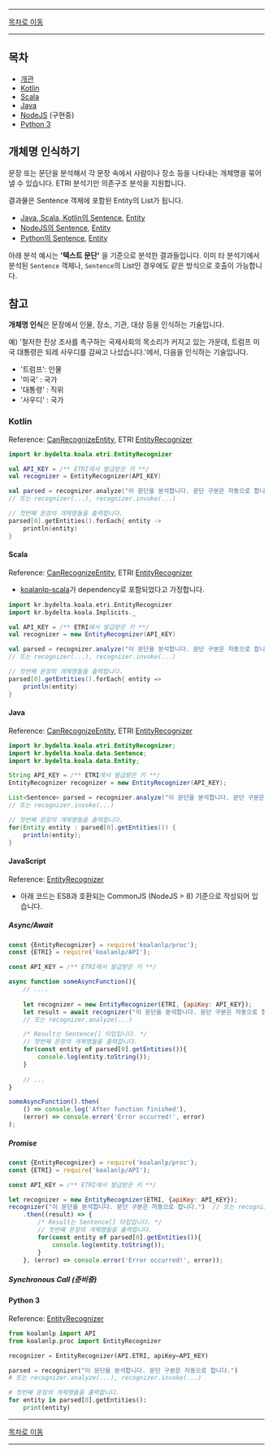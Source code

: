 --------

[목차로 이동](./index.md)

--------

## 목차 

- [개관](#개체명-인식하기)
- [Kotlin](#kotlin)
- [Scala](#scala)
- [Java](#java)
- [NodeJS](#javascript) (구현중)
- [Python 3](#python-3)

## 개체명 인식하기

문장 또는 문단을 분석해서 각 문장 속에서 사람이나 장소 등을 나타내는 개체명을 묶어낼 수 있습니다. ETRI 분석기만 의존구조 분석을 지원합니다.

결과물은 Sentence 객체에 포함된 Entity의 List가 됩니다.
- [Java, Scala, Kotlin의 Sentence](https://koalanlp.github.io/koalanlp/api/koalanlp/kr.bydelta.koala.data/-sentence/index.html),
  [Entity](https://koalanlp.github.io/koalanlp/api/koalanlp/kr.bydelta.koala.data/-entity/index.html)
- [NodeJS의 Sentence](https://koalanlp.github.io/nodejs-support/module-koalanlp_data.Sentence.html),
  [Entity](https://koalanlp.github.io/nodejs-support/module-koalanlp_data.Entity.html)
- [Python의 Sentence](https://koalanlp.github.io/python-support/html/koalanlp.html#koalanlp.data.Sentence),
  [Entity](https://koalanlp.github.io/python-support/html/koalanlp.html#koalanlp.data.Entity)

아래 분석 예시는 **'텍스트 문단'** 을 기준으로 분석한 결과들입니다. 
이미 타 분석기에서 분석된 `Sentence` 객체나, `Sentence`의 List인 경우에도 같은 방식으로 호출이 가능합니다. 

## 참고
**개체명 인식**은 문장에서 인물, 장소, 기관, 대상 등을 인식하는 기술입니다.

예) '철저한 진상 조사를 촉구하는 국제사회의 목소리가 커지고 있는 가운데, 트럼프 미국 대통령은 되레 사우디를 감싸고 나섰습니다.'에서, 다음을 인식하는 기술입니다.
* '트럼프': 인물
* '미국' : 국가
* '대통령' : 직위
* '사우디' : 국가

### Kotlin
Reference: [CanRecognizeEntity](https://koalanlp.github.io/koalanlp/api/koalanlp/kr.bydelta.koala.proc/-can-recognize-entity/index.html),
ETRI [EntityRecognizer](https://koalanlp.github.io/koalanlp/api/koalanlp/kr.bydelta.koala.etri/-entity-recognizer/index.html)

```kotlin
import kr.bydelta.koala.etri.EntityRecognizer

val API_KEY = /** ETRI에서 발급받은 키 **/
val recognizer = EntityRecognizer(API_KEY)

val parsed = recognizer.analyze("이 문단을 분석합니다. 문단 구분은 자동으로 합니다.") 
// 또는 recognizer(...), recognizer.invoke(...)

// 첫번째 문장의 개체명들을 출력합니다.
parsed[0].getEntities().forEach{ entity ->
    println(entity)
}
```

#### Scala
Reference: [CanRecognizeEntity](https://koalanlp.github.io/koalanlp/api/koalanlp/kr.bydelta.koala.proc/-can-recognize-entity/index.html),
           ETRI [EntityRecognizer](https://koalanlp.github.io/koalanlp/api/koalanlp/kr.bydelta.koala.etri/-entity-recognizer/index.html)

* [koalanlp-scala](https://koalanlp.github.io/scala-support)가 dependency로 포함되었다고 가정합니다.

```scala
import kr.bydelta.koala.etri.EntityRecognizer
import kr.bydelta.koala.Implicits._

val API_KEY = /** ETRI에서 발급받은 키 **/
val recognizer = new EntityRecognizer(API_KEY)

val parsed = recognizer.analyze("이 문단을 분석합니다. 문단 구분은 자동으로 합니다.") 
// 또는 recognizer(...), recognizer.invoke(...)

// 첫번째 문장의 개체명들을 출력합니다.
parsed[0].getEntities().forEach{ entity =>
    println(entity)
}
```

#### Java
Reference: [CanRecognizeEntity](https://koalanlp.github.io/koalanlp/api/koalanlp/kr.bydelta.koala.proc/-can-recognize-entity/index.html),
           ETRI [EntityRecognizer](https://koalanlp.github.io/koalanlp/api/koalanlp/kr.bydelta.koala.etri/-entity-recognizer/index.html)

```java
import kr.bydelta.koala.etri.EntityRecognizer;
import kr.bydelta.koala.data.Sentence;
import kr.bydelta.koala.data.Entity;

String API_KEY = /** ETRI에서 발급받은 키 **/
EntityRecognizer recognizer = new EntityRecognizer(API_KEY);

List<Sentence> parsed = recognizer.analyze("이 문단을 분석합니다. 문단 구분은 자동으로 합니다.") 
// 또는 recognizer.invoke(...)

// 첫번째 문장의 개체명들을 출력합니다.
for(Entity entity : parsed[0].getEntities()) {
    println(entity);
}
```

#### JavaScript
Reference: [EntityRecognizer](https://koalanlp.github.io/nodejs-support/module-koalanlp_proc.EntityRecognizer.html)

* 아래 코드는 ES8과 호환되는 CommonJS (NodeJS > 8) 기준으로 작성되어 있습니다.

##### Async/Await

```javascript
const {EntityRecognizer} = require('koalanlp/proc');
const {ETRI} = require('koalanlp/API');

const API_KEY = /** ETRI에서 발급받은 키 **/

async function someAsyncFunction(){
    // ....
    
    let recognizer = new EntityRecognizer(ETRI, {apiKey: API_KEY});
    let result = await recognizer("이 문단을 분석합니다. 문단 구분은 자동으로 합니다.");
    // 또는 recognizer.analyze(...)

    /* Result는 Sentence[] 타입입니다. */
    // 첫번째 문장의 개체명들을 출력합니다.
    for(const entity of parsed[0].getEntities()){
        console.log(entity.toString());
    }
        
    // ...
}

someAsyncFunction().then(
    () => console.log('After function finished'),
    (error) => console.error('Error occurred!', error)
);
```

##### Promise

```javascript
const {EntityRecognizer} = require('koalanlp/proc');
const {ETRI} = require('koalanlp/API');

const API_KEY = /** ETRI에서 발급받은 키 **/

let recognizer = new EntityRecognizer(ETRI, {apiKey: API_KEY});
recognizer("이 문단을 분석합니다. 문단 구분은 자동으로 합니다.")  // 또는 recognizer.analyze(...)
    .then((result) => {
        /* Result는 Sentence[] 타입입니다. */
        // 첫번째 문장의 개체명들을 출력합니다.
        for(const entity of parsed[0].getEntities()){
            console.log(entity.toString());
        }
    }, (error) => console.error('Error occurred!', error));
```

##### Synchronous Call (준비중)

#### Python 3
Reference: [EntityRecognizer](https://koalanlp.github.io/python-support/html/koalanlp.html#koalanlp.proc.EntityRecognizer)

```python
from koalanlp import API
from koalanlp.proc import EntityRecognizer

recognizer = EntityRecognizer(API.ETRI, apiKey=API_KEY)

parsed = recognizer("이 문단을 분석합니다. 문단 구분은 자동으로 합니다.")
# 또는 recognizer.analyze(...), recognizer.invoke(...)

# 첫번째 문장의 개체명들을 출력합니다.
for entity in parsed[0].getEntities():
    print(entity)
```

--------

[목차로 이동](./index.md)

--------
